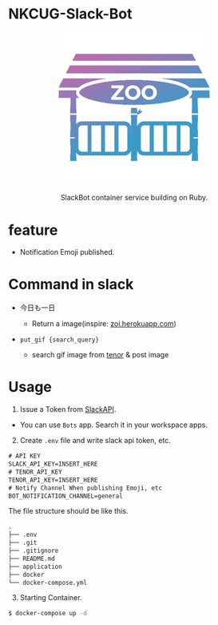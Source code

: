# NKCUG-Slack-Bot
<div align="center">
	<img src="README_images/zoo.png" alt="NKCUG_Slack_Bot_Logo" style="width: 60%;">
	<br>
	<br>
  SlackBot container service building on Ruby.

</div>


# feature
+ Notification Emoji published.

# Command in slack
+ 今日も一日
  + Return a image(inspire: [zoi.herokuapp.com](https://zoi.herokuapp.com/))

+ `put_gif {search_query}`
  + search gif image from [tenor](https://tenor.com/) & post image
# Usage 

1. Issue a Token from [SlackAPI](https://api.slack.com/).
  + You can use `Bots` app. Search it in your workspace apps.

2. Create `.env` file and write slack api token, etc.

```.env
# API KEY
SLACK_API_KEY=INSERT_HERE
# TENOR_API_KEY
TENOR_API_KEY=INSERT_HERE
# Notify Channel When publishing Emoji, etc
BOT_NOTIFICATION_CHANNEL=general
```
The file structure should be like this.
```
.
├── .env
├── .git
├── .gitignore
├── README.md
├── application
├── docker
└── docker-compose.yml
```

3. Starting Container.

```bash
$ docker-compose up -d
```
